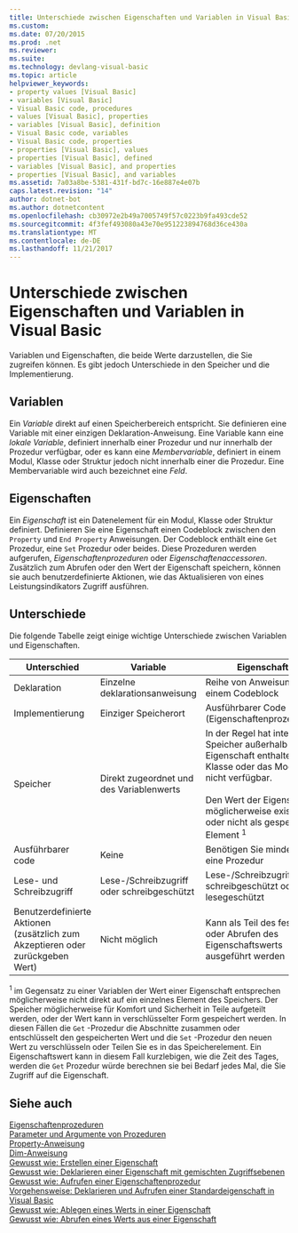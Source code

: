 ```yaml
---
title: Unterschiede zwischen Eigenschaften und Variablen in Visual Basic
ms.custom: 
ms.date: 07/20/2015
ms.prod: .net
ms.reviewer: 
ms.suite: 
ms.technology: devlang-visual-basic
ms.topic: article
helpviewer_keywords:
- property values [Visual Basic]
- variables [Visual Basic]
- Visual Basic code, procedures
- values [Visual Basic], properties
- variables [Visual Basic], definition
- Visual Basic code, variables
- Visual Basic code, properties
- properties [Visual Basic], values
- properties [Visual Basic], defined
- variables [Visual Basic], and properties
- properties [Visual Basic], and variables
ms.assetid: 7a03a8be-5381-431f-bd7c-16e887e4e07b
caps.latest.revision: "14"
author: dotnet-bot
ms.author: dotnetcontent
ms.openlocfilehash: cb30972e2b49a7005749f57c0223b9fa493cde52
ms.sourcegitcommit: 4f3fef493080a43e70e951223894768d36ce430a
ms.translationtype: MT
ms.contentlocale: de-DE
ms.lasthandoff: 11/21/2017
---
```

# <a name="differences-between-properties-and-variables-in-visual-basic"></a>Unterschiede zwischen Eigenschaften und Variablen in Visual Basic
Variablen und Eigenschaften, die beide Werte darzustellen, die Sie zugreifen können. Es gibt jedoch Unterschiede in den Speicher und die Implementierung.  
  
## <a name="variables"></a>Variablen  
 Ein *Variable* direkt auf einen Speicherbereich entspricht. Sie definieren eine Variable mit einer einzigen Deklaration-Anweisung. Eine Variable kann eine *lokale Variable*, definiert innerhalb einer Prozedur und nur innerhalb der Prozedur verfügbar, oder es kann eine *Membervariable*, definiert in einem Modul, Klasse oder Struktur jedoch nicht innerhalb einer die Prozedur. Eine Membervariable wird auch bezeichnet eine *Feld*.  
  
## <a name="properties"></a>Eigenschaften  
 Ein *Eigenschaft* ist ein Datenelement für ein Modul, Klasse oder Struktur definiert. Definieren Sie eine Eigenschaft einen Codeblock zwischen den `Property` und `End Property` Anweisungen. Der Codeblock enthält eine `Get` Prozedur, eine `Set` Prozedur oder beides. Diese Prozeduren werden aufgerufen, *Eigenschaftenprozeduren* oder *Eigenschaftenaccessoren*. Zusätzlich zum Abrufen oder den Wert der Eigenschaft speichern, können sie auch benutzerdefinierte Aktionen, wie das Aktualisieren von eines Leistungsindikators Zugriff ausführen.  
  
## <a name="differences"></a>Unterschiede  
 Die folgende Tabelle zeigt einige wichtige Unterschiede zwischen Variablen und Eigenschaften.  
  
|Unterschied|Variable|Eigenschaft|  
|-------------------------|--------------|--------------|  
|Deklaration|Einzelne deklarationsanweisung|Reihe von Anweisungen in einem Codeblock|  
|Implementierung|Einziger Speicherort|Ausführbarer Code (Eigenschaftenprozeduren)|  
|Speicher|Direkt zugeordnet und des Variablenwerts|In der Regel hat internen Speicher außerhalb der Eigenschaft enthaltende Klasse oder das Modul nicht verfügbar.<br /><br /> Den Wert der Eigenschaft möglicherweise existiert oder nicht als gespeicherte Element <sup>1</sup>|  
|Ausführbarer code|Keine|Benötigen Sie mindestens eine Prozedur|  
|Lese- und Schreibzugriff|Lese-/Schreibzugriff oder schreibgeschützt|Lese-/Schreibzugriff, schreibgeschützt oder lesegeschützt|  
|Benutzerdefinierte Aktionen (zusätzlich zum Akzeptieren oder zurückgeben Wert)|Nicht möglich|Kann als Teil des festlegen oder Abrufen des Eigenschaftswerts ausgeführt werden|  
  
 <sup>1</sup> im Gegensatz zu einer Variablen der Wert einer Eigenschaft entsprechen möglicherweise nicht direkt auf ein einzelnes Element des Speichers. Der Speicher möglicherweise für Komfort und Sicherheit in Teile aufgeteilt werden, oder der Wert kann in verschlüsselter Form gespeichert werden. In diesen Fällen die `Get` -Prozedur die Abschnitte zusammen oder entschlüsselt den gespeicherten Wert und die `Set` -Prozedur den neuen Wert zu verschlüsseln oder Teilen Sie es in das Speicherelement. Ein Eigenschaftswert kann in diesem Fall kurzlebigen, wie die Zeit des Tages, werden die `Get` Prozedur würde berechnen sie bei Bedarf jedes Mal, die Sie Zugriff auf die Eigenschaft.  
  
## <a name="see-also"></a>Siehe auch  
 [Eigenschaftenprozeduren](./property-procedures.md)  
 [Parameter und Argumente von Prozeduren](./procedure-parameters-and-arguments.md)  
 [Property-Anweisung](../../../../visual-basic/language-reference/statements/property-statement.md)  
 [Dim-Anweisung](../../../../visual-basic/language-reference/statements/dim-statement.md)  
 [Gewusst wie: Erstellen einer Eigenschaft](./how-to-create-a-property.md)  
 [Gewusst wie: Deklarieren einer Eigenschaft mit gemischten Zugriffsebenen](./how-to-declare-a-property-with-mixed-access-levels.md)  
 [Gewusst wie: Aufrufen einer Eigenschaftenprozedur](./how-to-call-a-property-procedure.md)  
 [Vorgehensweise: Deklarieren und Aufrufen einer Standardeigenschaft in Visual Basic](./how-to-declare-and-call-a-default-property.md)  
 [Gewusst wie: Ablegen eines Werts in einer Eigenschaft](./how-to-put-a-value-in-a-property.md)  
 [Gewusst wie: Abrufen eines Werts aus einer Eigenschaft](./how-to-get-a-value-from-a-property.md)
